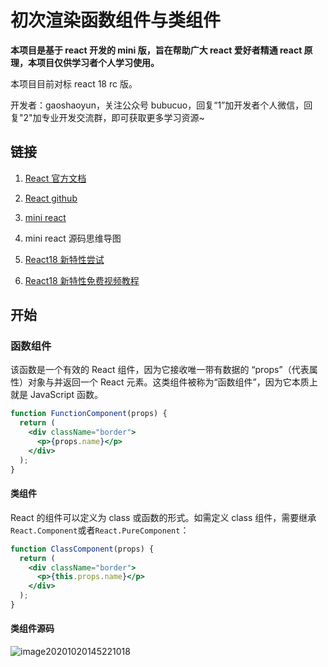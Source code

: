 # 初次渲染函数组件与类组件

**本项目是基于 react 开发的 mini 版，旨在帮助广大 react 爱好者精通 react 原理，本项目仅供学习者个人学习使用。**

本项目目前对标 react 18 rc 版。

开发者：gaoshaoyun，关注公众号 bubucuo，回复“1”加开发者个人微信，回复"2"加专业开发交流群，即可获取更多学习资源~



## 链接

1. [React 官方文档](https://react.docschina.org/)

2. [React github](https://github.com/facebook/react/)

3. [mini react](https://github.com/bubucuo/mini-react)

4. mini react 源码思维导图

5. [React18 新特性尝试](https://github.com/bubucuo/react18-ice)

6. [React18 新特性免费视频教程](https://www.bilibili.com/video/BV1rK4y137D3/)



## 开始

### 函数组件

该函数是一个有效的 React 组件，因为它接收唯一带有数据的 “props”（代表属性）对象与并返回一个 React 元素。这类组件被称为“函数组件”，因为它本质上就是 JavaScript 函数。

```jsx
function FunctionComponent(props) {
  return (
    <div className="border">
      <p>{props.name}</p>
    </div>
  );
}
```



#### 类组件

React 的组件可以定义为 class 或函数的形式。如需定义 class 组件，需要继承 `React.Component`或者`React.PureComponent`：

```jsx
function ClassComponent(props) {
  return (
    <div className="border">
      <p>{this.props.name}</p>
    </div>
  );
}
```



#### 类组件源码

![image20201020145221018](https://tva1.sinaimg.cn/large/008i3skNly1gy6fgal3jvj31ke0omjw1.jpg)



